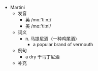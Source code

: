 - Martini
  - 发音
    - 英 /mɑː'tiːnɪ/
    - 美 /mɑ:'ti:ni/
  - 词义
    - n. 马提尼酒（一种鸡尾酒）
      - a popular  brand  of  vermouth 
  - 例句
    - a dry 干马丁尼酒
  - 补充